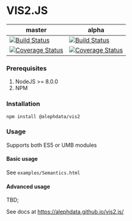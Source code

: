 # VIS2.JS

master|alpha
------|-----
[![Build Status](https://travis-ci.org/alephdata/vis2.js.svg?branch=master)](https://travis-ci.org/alephdata/vis2.js)|[![Build Status](https://travis-ci.org/alephdata/vis2.js.svg?branch=alpha)](https://travis-ci.org/alephdata/vis2.js)
[![Coverage Status](https://coveralls.io/repos/github/alephdata/vis2.js/badge.svg?branch=master)](https://coveralls.io/github/alephdata/vis2.js?branch=master) | [![Coverage Status](https://coveralls.io/repos/github/alephdata/vis2.js/badge.svg?branch=master)](https://coveralls.io/github/alephdata/vis2.js?branch=alpha)


### Prerequisites 
 1. NodeJS >= 8.0.0
 2. NPM 

### Installation 

`npm install @alephdata/vis2`

### Usage  

Supports both ES5 or UMB modules

#### Basic usage
See `examples/Semantics.html`

#### Advanced usage

TBD;

See docs at https://alephdata.github.io/vis2.js/

